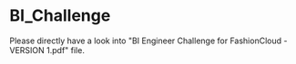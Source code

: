 # BI_Challenge

Please directly have a look into "BI Engineer Challenge for FashionCloud - VERSION 1.pdf" file.
